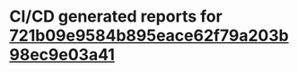 # CI/CD generated reports for [721b09e9584b895eace62f79a203b98ec9e03a41](https://github.com/hydephp/develop/commit/721b09e9584b895eace62f79a203b98ec9e03a41)
